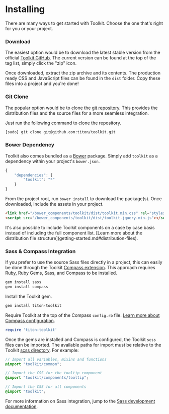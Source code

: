 # Installing #

There are many ways to get started with Toolkit. Choose the one that's right for you or your project.

### Download ###

The easiest option would be to download the latest stable version from the official [Toolkit GitHub](https://github.com/titon/toolkit/releases).
The current version can be found at the top of the tag list, simply click the "zip" icon.

Once downloaded, extract the zip archive and its contents. The production ready CSS and JavaScript files can be found in the `dist` folder.
Copy these files into a project and you're done!

### Git Clone ###

The popular option would be to clone the [git repository](https://github.com/titon/toolkit).
This provides the distribution files and the source files for a more seamless integration.

Just run the following command to clone the repository.

```bash
[sudo] git clone git@github.com:titon/toolkit.git
```

### Bower Dependency ###

Toolkit also comes bundled as a [Bower](http://bower.io/) package. Simply add `toolkit` as a dependency within your project's `bower.json`.

```javascript
{
    "dependencies": {
        "toolkit": "*"
    }
}
```

From the project root, run `bower install` to download the package(s). Once downloaded, include the assets in your project.

```html
<link href="/bower_components/toolkit/dist/toolkit.min.css" rel="stylesheet">
<script src="/bower_components/toolkit/dist/toolkit-jquery.min.js"></script>
```

<div class="callout is-info">
    It's also possible to include Toolkit components on a case by case basis instead of including the full component list.
    [Learn more about the distribution file structure](getting-started.md#distribution-files).
</div>

### Sass & Compass Integration ###

If you prefer to use the source Sass files directly in a project, this can easily be done through the Toolkit [Compass extension](http://compass-style.org/help/tutorials/extensions/).
This approach requires Ruby, Ruby Gems, Sass, and Compass to be installed.

```bash
gem install sass
gem install compass
```

Install the Toolkit gem.

```bash
gem install titon-toolkit
```

Require Toolkit at the top of the Compass `config.rb` file.
[Learn more about Compass configuration](http://compass-style.org/help/tutorials/configuration-reference/).

```ruby
require 'titon-toolkit'
```

Once the gems are installed and Compass is configured, the Toolkit `scss` files can be imported.
The available paths for import must be relative to the Toolkit [scss directory](https://github.com/titon/toolkit/tree/master/scss).
For example:

```scss
// Import all variables, mixins and functions
@import "toolkit/common";

// Import the CSS for the tooltip component
@import "toolkit/components/tooltip";

// Import the CSS for all components
@import "toolkit";
```

For more information on Sass integration, jump to the [Sass development documentation](../development/sass.md).